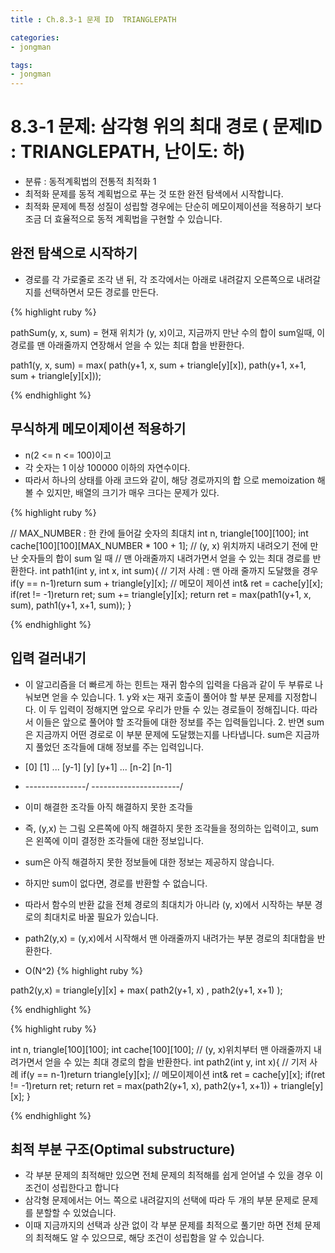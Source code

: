 ```yaml
---
title : Ch.8.3-1 문제 ID  TRIANGLEPATH

categories:
- jongman

tags:
- jongman
---
```


# 8.3-1 문제: 삼각형 위의 최대 경로 ( 문제ID : TRIANGLEPATH, 난이도: 하)
[algo]: <https://algospot.com/judge/problem/read/TRIANGLEPATH>

- 분류 : 동적계획법의 전통적 최적화 1
- 최적화 문제를 동적 계획법으로 푸는 것 또한 완전 탐색에서 시작합니다.
- 최적화 문제에 특정 성질이 성립할 경우에는 단순히 메모이제이션을 적용하기 보다 조금 더 효율적으로
  동적 계획법을 구현할 수 있습니다.

## 완전 탐색으로 시작하기

- 경로를 각 가로줄로 조각 낸 뒤, 각 조각에서는 아래로 내려갈지 오른쪽으로 내려갈지를 선택하면서 모든
  경로를 만든다.


{% highlight ruby %}

pathSum(y, x, sum) = 현재 위치가 (y, x)이고, 지금까지 만난 수의 합이 sum일때, 이 경로를 맨
아래줄까지 연장해서 얻을 수 있는 최대 합을 반환한다.

path1(y, x, sum) = max( path(y+1, x, sum + triangle[y][x]), path(y+1, x+1, sum + triangle[y][x]));

{% endhighlight %}

## 무식하게 메모이제이션 적용하기

- n(2 <= n <= 100)이고
- 각 숫자는 1 이상 100000 이하의 자연수이다.
- 따라서 하나의 상태를 아래 코드와 같이, 해당 경로까지의 합 으로 memoization 해볼 수 있지만,
  배열의 크기가 매우 크다는 문제가 있다. 
 
{% highlight ruby %}

// MAX_NUMBER : 한 칸에 들어갈 숫자의 최대치
int n, triangle[100][100];
int cache[100][100][MAX_NUMBER * 100 + 1];
// (y, x) 위치까지 내려오기 전에 만난 숫자들의 합이 sum 일 때
// 맨 아래줄까지 내려가면서 얻을 수 있는 최대 경로를 반환한다.
int path1(int y, int x, int sum){
    // 기저 사례 : 맨 아래 줄까지 도달했을 경우
    if(y == n-1)return sum + triangle[y][x];
    // 메모이 제이션
    int& ret = cache[y][x];
    if(ret != -1)return ret;
    sum += triangle[y][x];
    return ret = max(path1(y+1, x, sum), path1(y+1, x+1, sum));
}


{% endhighlight %}

## 입력 걸러내기
- 이 알고리즘을 더 빠르게 하는 힌트는 재귀 함수의 입력을 다음과 같이 두 부류로 나눠보면 얻을 수
  있습니다.
        1. y와  x는 재귀 호출이 풀어야 할 부분 문제를 지정합니다. 이 두 입력이 정해지면 앞으로
           우리가 만들 수 있는 경로들이 정해집니다. 따라서 이들은 앞으로 풀어야 할 조각들에 대한
           정보를 주는 입력들입니다.
        2. 반면 sum은 지금까지 어떤 경로로 이 부분 문제에 도달했는지를 나타냅니다. sum은 지금까지
           풀었던 조각들에 대해 정보를 주는 입력입니다.
- [0] [1] ... [y-1] [y] [y+1] ... [n-2] [n-1]
- \---------------/ \----------------------/
- 이미 해결한 조각들 아직 해결하지 못한 조각들

- 즉, (y,x) 는 그림 오른쪽에 아직 해결하지 못한 조각들을 정의하는 입력이고, sum은 왼쪽에 이미 결정한
  조각들에 대한 정보입니다.
- sum은 아직 해결하지 못한 정보들에 대한 정보는 제공하지 않습니다.
- 하지만 sum이 없다면, 경로를 반환할 수 없습니다.
- 따라서 함수의 반환 값을 전체 경로의 최대치가 아니라 (y, x)에서 시작하는 부분 경로의 최대치로 바꿀
  필요가 있습니다.

- path2(y,x) = (y,x)에서 시작해서 맨 아래줄까지 내려가는 부분 경로의 최대합을 반환한다.
- O(N^2)
{% highlight ruby %}

path2(y,x) = triangle[y][x] + max( path2(y+1, x) , path2(y+1, x+1) );

{% endhighlight %}


{% highlight ruby %}

int n, triangle[100][100];
int cache[100][100];
// (y, x)위치부터 맨 아래줄까지 내려가면서 얻을 수 있는 최대 경로의 합을 반환한다.
int path2(int y, int x){
    // 기저 사례
    if(y == n-1)return triangle[y][x];
    // 메모이제이션
    int& ret = cache[y][x];
    if(ret != -1)return ret;
    return ret = max(path2(y+1, x), path2(y+1, x+1)) + triangle[y][x];
}

{% endhighlight %}

## 최적 부분 구조(Optimal substructure)
- 각 부분 문제의 최적해만 있으면 전체 문제의 최적해를 쉽게 얻어낼 수 있을 경우 이 조건이 성립한다고
 합니다
- 삼각형 문제에서는 어느 쪽으로 내려갈지의 선택에 따라 두 개의 부분 문제로 문제를 분할할 수
  있었습니다.
- 이때 지금까지의 선택과 상관 없이 각 부분 문제를 최적으로 풀기만 하면 전체 문제의 최적해도 알 수
  있으므로, 해당 조건이 성립함을 알 수 있습니다.

